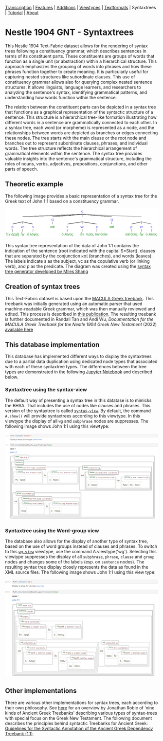 <a name="start"></a>
<div class="hidden-content">
<a href="transcription.md">Transcription</a> | <a href="features/README.md#start">Features</a> | <a href="additions/README.md#start">Additions</a> | <a href="viewtypes.md#start">Viewtypes</a> | <a href="textformats.md#start">Textformats</a> | Syntaxtrees | <a href="tutorial/README.md#start">Tutorial</a> | <a href="about.md#start">About</a>
</div>

# Nestle 1904 GNT - Syntaxtrees

This Nestle 1904 Text-Fabric dataset allows for the rendering of syntax trees following a constituency grammar, which describes sentences in terms of its constituent parts. These constituents are groups of words that function as a single unit (or abstraction) within a hierarchical structure. This approach emphasizes the grouping of words into phrases and how these phrases function together to create meaning. It is particularly useful for capturing nested structures like subordinate clauses. This use of constituency grammar allows also for querying complex nested sentence structures. It allows linguists, language learners, and researchers to analyzing the sentence's syntax, identifying grammatical patterns, and understanding how words function within the sentence.

The relation between the constituent parts can be depicted in a syntax tree that functions as a graphical representation of the syntactic structure of a sentence. This structure is a hierarchical tree-like formation illustrating how different words in a sentence are grammatically connected to each other. In a syntax tree, each word (or morpheme) is represented as a node, and the relationships between words are depicted as branches or edges connecting these nodes. The tree starts with the main clause or the root node and branches out to represent subordinate clauses, phrases, and individual words. The tree structure reflects the hierarchical arrangement of grammatical elements within the sentence. The syntax tree provides valuable insights into the sentence's grammatical structure, including the roles of nouns, verbs, adjectives, prepositions, conjunctions, and other parts of speech. 

## Theoretic example

The following image provides a basic representation of a syntax tree for the Greek text of John 1:1 based on a constituency grammar.

<img src="features/images/syntax_tree.png" width="550">

This syntax tree representation of the data of John 1:1 contains the indication of the sentence (root indicated with the capital S=Start), clauses that are separated by the conjunction καί (branches), and words (leaves). The labels indicate s as the subject, vc as the copulative verb (or linking verb), and p as the predicate. The diagram was created using the [syntax tree generator developed by Miles Shang](https://mshang.ca/syntree/?i=%5BS%5B%5Bp%20%20%E1%BC%98%CE%BD%20%E1%BC%80%CF%81%CF%87%E1%BF%87%5D%20%5Bvc%20%E1%BC%A6%CE%BD%5D%20%20%5Bs%20%E1%BD%81%20%CE%BB%CF%8C%CE%B3%CE%BF%CF%82%5D%5D%20%5Bcj%20%CE%BA%CE%B1%E1%BD%B6%5D%20%20%5B%5Bs%20%E1%BD%81%20%CE%BB%CF%8C%CE%B3%CE%BF%CF%82%5D%20%5Bvc%20%E1%BC%A6%CE%BD%20%5D%20%5Bp%20%CF%80%CF%81%E1%BD%B8%CF%82%20%CF%84%E1%BD%B8%CE%BD%20%CE%B8%CE%B5%CF%8C%CE%BD%5D%5D%20%5Bcj%20%CE%BA%CE%B1%E1%BD%B6%5D%20%5B%5Bp%20%CE%BA%CE%B1%E1%BD%B6%20%CE%B8%CE%B5%E1%BD%B8%CF%82%5D%5Bvc%20%E1%BC%A6%CE%BD%5D%5Bs%20%E1%BD%81%20%CE%BB%CF%8C%CE%B3%CE%BF%CF%82%5D%5D])

## Creation of syntax trees

This Text-Fabric dataset is based upon the [MACULA Greek treebank](https://github.com/Clear-Bible/macula-greek). This treebank was initially generated using an automatic parser that used machine-readable Greek grammar, which was then manually reviewed and edited. This process is described in [this publication](https://tidsskrift.dk/hiphilnovum/article/view/142738/186440). The resulting treebank is further documented in Randall Tan and Andi Wu, *Documentation for the MACULA Greek Treebank for the Nestle 1904 Greek New Testament* (2022) [available here](https://github.com/Clear-Bible/macula-greek/raw/main/doc/MACULA%20Greek%20Treebank%20for%20the%20Nestle%201904%20Greek%20New%20Testament.pdf)
 
## This database implementation

This database has implemented different ways to display the syntaxtrees due to a partial data duplication using dedicated node types that associated with each of these syntaxtree types. The differences between the tree types are demonstrated in the following [Jupyter Notebook](https://nbviewer.org/github/saulocantanhede/tfgreek2/blob/main/docs/usecases/john1.ipynb) and described below.

### Syntaxtree using the syntax-view
The default way of presenting a syntax tree in this datatase is to mimicks the BHSA. That includes the use of nodes like clauses and phrases. This version of the syntaxtree is called [`syntax-view`](syntax-view.md#start). By default, the command `A.show()` will provide syntaxtrees according to this viewtype. In this viewtype the display of all `wg` and `subphrase` nodes are suppresses. The following image shows John 1:1 using this viewtype:

<img src="features/images/John_1_1_syntax-view.png" width="650px">

### Syntaxtree using the Word-group view
The database also allows for the display of another type of syntax tree, based on the use of word groups instead of clauses and phrases. To switch to this [`wg-view`](wg-view.md#start) viewtype, use the command A.viewtype('wg'). Selecting this viewtype suppresses the display of all `subphrase`, `phrase`, `clause` and `group` nodes and changes some of the labels (esp. on `sentence` nodes). The resulting syntax tree display closely represents the data as found in the XML source files. The following image shows John 1:1 using this view type:

<img src="features/images/John_1_1_wg-view.png" width="650px">

## Other implementations 

There are various other implementations for syntax trees, each according to their own philosophy. See [here](https://jonathanrobie.biblicalhumanities.org/blog/2017/12/20/treebanks-for-ancient-greek/) for an overview by Jonathan Robie of 'nine kinds of Ancient Greek Treebanks' describing various types of syntax-trees with special focus on the Greek New Testament. The following document describes the principles behind syntactic Treebanks for Ancient Greek: [Guidelines for the Syntactic Annotation of the
Ancient Greek Dependency Treebank (1.1)](https://vgorman.com/wp-content/uploads/2021/07/guidelines-for-Greek-2008.pdf).

